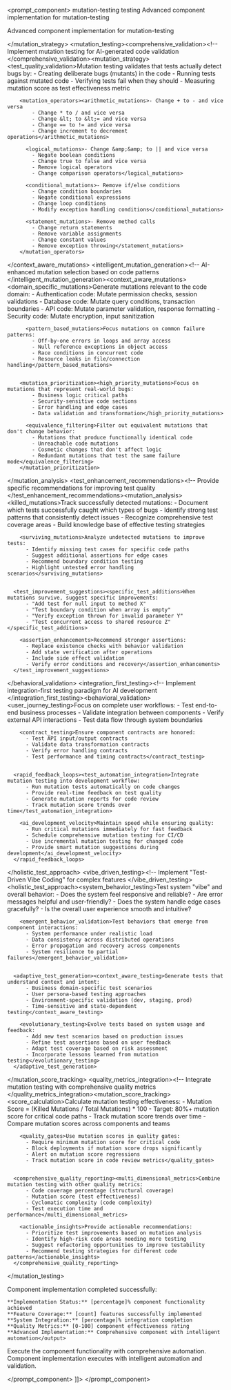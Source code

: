 <prompt_component>
  <metadata>
    <name>mutation-testing</name>
    <type>testing</type>
    <description>Advanced component implementation for mutation-testing</description>
  </metadata>
  
  <content>
    <![CDATA[
<prompt_component>
  <description>Advanced component implementation for mutation-testing</description>

</mutation_strategy>  <mutation_testing><comprehensive_validation>&lt;!-- Implement mutation testing for AI-generated code validation </comprehensive_validation><mutation_strategy><test_quality_validation>Mutation testing validates that tests actually detect bugs by:
          - Creating deliberate bugs (mutants) in the code
          - Running tests against mutated code
          - Verifying tests fail when they should
          - Measuring mutation score as test effectiveness metric
        
        <mutation_operators><arithmetic_mutations>- Change + to - and vice versa
            - Change * to / and vice versa
            - Change &lt; to &lt;= and vice versa
            - Change == to != and vice versa
            - Change increment to decrement operations</arithmetic_mutations>
          
          <logical_mutations>- Change &amp;&amp; to || and vice versa
            - Negate boolean conditions
            - Change true to false and vice versa
            - Remove logical operators
            - Change comparison operators</logical_mutations>
          
          <conditional_mutations>- Remove if/else conditions
            - Change condition boundaries
            - Negate conditional expressions
            - Change loop conditions
            - Modify exception handling conditions</conditional_mutations>
          
          <statement_mutations>- Remove method calls
            - Change return statements
            - Remove variable assignments
            - Change constant values
            - Remove exception throwing</statement_mutations>
        </mutation_operators>
      
      
</context_aware_mutations>      <intelligent_mutation_generation>&lt;!-- AI-enhanced mutation selection based on code patterns </intelligent_mutation_generation><context_aware_mutations><domain_specific_mutations>Generate mutations relevant to the code domain:
            - Authentication code: Mutate permission checks, session validations
            - Database code: Mutate query conditions, transaction boundaries
            - API code: Mutate parameter validation, response formatting
            - Security code: Mutate encryption, input sanitization
          
          <pattern_based_mutations>Focus mutations on common failure patterns:
            - Off-by-one errors in loops and array access
            - Null reference exceptions in object access
            - Race conditions in concurrent code
            - Resource leaks in file/connection handling</pattern_based_mutations>
        
        
        <mutation_prioritization><high_priority_mutations>Focus on mutations that represent real-world bugs:
            - Business logic critical paths
            - Security-sensitive code sections
            - Error handling and edge cases
            - Data validation and transformation</high_priority_mutations>
          
          <equivalence_filtering>Filter out equivalent mutations that don't change behavior:
            - Mutations that produce functionally identical code
            - Unreachable code mutations
            - Cosmetic changes that don't affect logic
            - Redundant mutations that test the same failure mode</equivalence_filtering>
        </mutation_prioritization>
      
    
    
</mutation_analysis>    <test_enhancement_recommendations>&lt;!-- Provide specific recommendations for improving test quality </test_enhancement_recommendations><mutation_analysis><killed_mutations>Track successfully detected mutations:
          - Document which tests successfully caught which types of bugs
          - Identify strong test patterns that consistently detect issues
          - Recognize comprehensive test coverage areas
          - Build knowledge base of effective testing strategies
        
        <surviving_mutations>Analyze undetected mutations to improve tests:
          - Identify missing test cases for specific code paths
          - Suggest additional assertions for edge cases
          - Recommend boundary condition testing
          - Highlight untested error handling scenarios</surviving_mutations>
      
      
      <test_improvement_suggestions><specific_test_additions>When mutations survive, suggest specific improvements:
          - "Add test for null input to method X"
          - "Test boundary condition when array is empty"
          - "Verify exception thrown for invalid parameter Y"
          - "Test concurrent access to shared resource Z"</specific_test_additions>
        
        <assertion_enhancements>Recommend stronger assertions:
          - Replace existence checks with behavior validation
          - Add state verification after operations
          - Include side effect validation
          - Verify error conditions and recovery</assertion_enhancements>
      </test_improvement_suggestions>
    
    
</behavioral_validation>    <integration_first_testing>&lt;!-- Implement integration-first testing paradigm for AI development </integration_first_testing><behavioral_validation><user_journey_testing>Focus on complete user workflows:
          - Test end-to-end business processes
          - Validate integration between components
          - Verify external API interactions
          - Test data flow through system boundaries
        
        <contract_testing>Ensure component contracts are honored:
          - Test API input/output contracts
          - Validate data transformation contracts
          - Verify error handling contracts
          - Test performance and timing contracts</contract_testing>
      
      
      <rapid_feedback_loops><test_automation_integration>Integrate mutation testing into development workflow:
          - Run mutation tests automatically on code changes
          - Provide real-time feedback on test quality
          - Generate mutation reports for code review
          - Track mutation score trends over time</test_automation_integration>
        
        <ai_development_velocity>Maintain speed while ensuring quality:
          - Run critical mutations immediately for fast feedback
          - Schedule comprehensive mutation testing for CI/CD
          - Use incremental mutation testing for changed code
          - Provide smart mutation suggestions during development</ai_development_velocity>
      </rapid_feedback_loops>
    
    
</holistic_test_approach>    <vibe_driven_testing>&lt;!-- Implement "Test-Driven Vibe Coding" for complex features </vibe_driven_testing><holistic_test_approach><system_behavior_testing>Test system "vibe" and overall behavior:
          - Does the system feel responsive and reliable?
          - Are error messages helpful and user-friendly?
          - Does the system handle edge cases gracefully?
          - Is the overall user experience smooth and intuitive?
        
        <emergent_behavior_validation>Test behaviors that emerge from component interactions:
          - System performance under realistic load
          - Data consistency across distributed operations
          - Error propagation and recovery across components
          - System resilience to partial failures</emergent_behavior_validation>
      
      
      <adaptive_test_generation><context_aware_testing>Generate tests that understand context and intent:
          - Business domain-specific test scenarios
          - User persona-based testing approaches
          - Environment-specific validation (dev, staging, prod)
          - Time-sensitive and state-dependent testing</context_aware_testing>
        
        <evolutionary_testing>Evolve tests based on system usage and feedback:
          - Add new test scenarios based on production issues
          - Refine test assertions based on user feedback
          - Adapt test coverage based on risk assessment
          - Incorporate lessons learned from mutation testing</evolutionary_testing>
      </adaptive_test_generation>
    
    
</mutation_score_tracking>    <quality_metrics_integration>&lt;!-- Integrate mutation testing with comprehensive quality metrics </quality_metrics_integration><mutation_score_tracking><score_calculation>Calculate mutation testing effectiveness:
          - Mutation Score = (Killed Mutations / Total Mutations) * 100
          - Target: 80%+ mutation score for critical code paths
          - Track mutation score trends over time
          - Compare mutation scores across components and teams
        
        <quality_gates>Use mutation scores in quality gates:
          - Require minimum mutation score for critical code
          - Block deployments if mutation score drops significantly
          - Alert on mutation score regressions
          - Track mutation score in code review metrics</quality_gates>
      
      
      <comprehensive_quality_reporting><multi_dimensional_metrics>Combine mutation testing with other quality metrics:
          - Code coverage percentage (structural coverage)
          - Mutation score (test effectiveness)
          - Cyclomatic complexity (code complexity)
          - Test execution time and performance</multi_dimensional_metrics>
        
        <actionable_insights>Provide actionable recommendations:
          - Prioritize test improvements based on mutation analysis
          - Identify high-risk code areas needing more testing
          - Suggest refactoring opportunities to improve testability
          - Recommend testing strategies for different code patterns</actionable_insights>
      </comprehensive_quality_reporting>
    
  </mutation_testing>

  <output>Component implementation completed successfully:

    **Implementation Status:** [percentage]% component functionality achieved
    **Feature Coverage:** [count] features successfully implemented
    **System Integration:** [percentage]% integration completion
    **Quality Metrics:** [0-100] component effectiveness rating
    **Advanced Implementation:** Comprehensive component with intelligent automation</output>

  <step name="execute">
    <description>Execute the component functionality with comprehensive automation.</description>
    <execution>Component implementation executes with intelligent automation and validation.</execution>
  </step>
  
</prompt_component>
    ]]>
  </content>
</prompt_component>